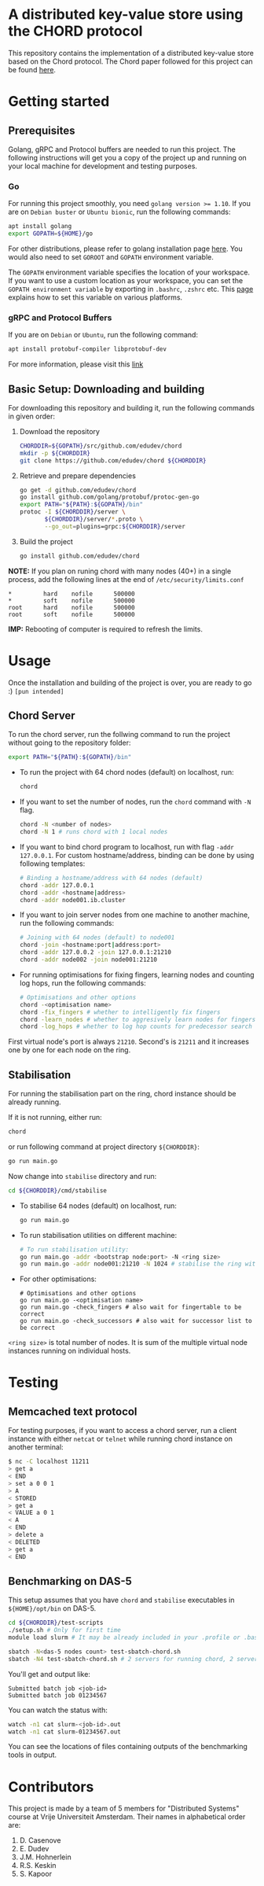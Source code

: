 # A distributed key-value store using the CHORD protocol
This repository contains the implementation of a distributed key-value store based on the Chord protocol. The Chord paper followed for this project can be found [here](https://pdos.csail.mit.edu/papers/chord:sigcomm01/chord_sigcomm.pdf "Chord paper").

# Getting started
## Prerequisites
Golang, gRPC and Protocol buffers are needed to run this project. The following instructions will get you a copy of the project up and running on your local machine for development and testing purposes. 

### Go
For running this project smoothly, you need `golang version >= 1.10`. If you are on `Debian buster` or `Ubuntu bionic`, run the following commands:

```sh
apt install golang
export GOPATH=${HOME}/go
```
For other distributions, please refer to golang installation page [here](https://golang.org/doc/install "Golang installation page"). You would also need to set `GOROOT` and `GOPATH` environment variable.

The `GOPATH` environment variable specifies the location of your workspace. If you want to use a custom location as your workspace, you can set the `GOPATH environment variable` by exporting in `.bashrc`, `.zshrc` etc. This [page](https://github.com/golang/go/wiki/SettingGOPATH "Setting GOPATH") explains how to set this variable on various platforms.

### gRPC and Protocol Buffers

If you are on `Debian` or `Ubuntu`, run the following command:

```sh
apt install protobuf-compiler libprotobuf-dev
```
For more information, please visit this [link](https://grpc.io/docs/quickstart/go/ "gRPC installation")

## Basic Setup: Downloading and building

For downloading this repository and building it, run the following commands in given order:

1. Download the repository
    ```sh
    CHORDDIR=${GOPATH}/src/github.com/edudev/chord
    mkdir -p ${CHORDDIR}
    git clone https://github.com/edudev/chord ${CHORDDIR}
    ```

2. Retrieve and prepare dependencies

    ```sh
    go get -d github.com/edudev/chord
    go install github.com/golang/protobuf/protoc-gen-go
    export PATH="${PATH}:${GOPATH}/bin"
    protoc -I ${CHORDDIR}/server \
           ${CHORDDIR}/server/*.proto \
           --go_out=plugins=grpc:${CHORDDIR}/server
    ```
    
3. Build the project
    ```sh
    go install github.com/edudev/chord
    ```

**NOTE:** If you plan on runing chord with many nodes (40+) in a single process, add the following lines at the end of `/etc/security/limits.conf`

```
*         hard    nofile      500000
*         soft    nofile      500000
root      hard    nofile      500000
root      soft    nofile      500000
```
**IMP:** Rebooting of computer is required to refresh the limits.

# Usage
Once the installation and building of the project is over, you are ready to go :) `[pun intended]`

## Chord Server
To run the chord server, run the follwing command to run the project without going to the repository folder:

```sh
export PATH="${PATH}:${GOPATH}/bin"
```

- To run the project with 64 chord nodes (default) on localhost, run:
    ```sh
    chord
    ```

- If you want to set the number of nodes, run the `chord` command with `-N` flag.
    ```sh
    chord -N <number of nodes>
    chord -N 1 # runs chord with 1 local nodes
    ```

- If you want to bind chord program to localhost, run with flag `-addr 127.0.0.1`. For custom hostname/address, binding can be done by using following templates:
    ```sh
    # Binding a hostname/address with 64 nodes (default)
    chord -addr 127.0.0.1
    chord -addr <hostname|address>
    chord -addr node001.ib.cluster
    ```
- If you want to join server nodes from one machine to another machine, run the following commands:
    ```sh
    # Joining with 64 nodes (default) to node001
    chord -join <hostname:port|address:port>
    chord -addr 127.0.0.2 -join 127.0.0.1:21210  
    chord -addr node002 -join node001:21210
    ```

- For running optimisations for fixing fingers, learning nodes and counting log hops, run the following commands:
    ```sh
    # Optimisations and other options
    chord -<optimisation name>
    chord -fix_fingers # whether to intelligently fix fingers
    chord -learn_nodes # whether to aggresively learn nodes for fingers
    chord -log_hops # whether to log hop counts for predecessor search
    ```

First virtual node's port is always `21210`. Second's is `21211` and it increases one by one for each node on the ring.

## Stabilisation
For running the stabilisation part on the ring, chord instance should be already running.

If it is not running, either run:
```sh
chord
```

or run following command at project directory `${CHORDDIR}`:
```sh
go run main.go
```

Now change into `stabilise` directory and run:
```sh
cd ${CHORDDIR}/cmd/stabilise
```

- To stabilise 64 nodes (default) on localhost, run:
    ```sh
    go run main.go
    ```

- To run stabilisation utilities on different machine:
    ```sh
    # To run stabilisation utility:
    go run main.go -addr <bootstrap node:port> -N <ring size>
    go run main.go -addr node001:21210 -N 1024 # stabilise the ring with 1024 nodes
    ```

- For other optimisations:
    ```
    # Optimisations and other options
    go run main.go -<optimisation name>
    go run main.go -check_fingers # also wait for fingertable to be correct
    go run main.go -check_successors # also wait for successor list to be correct
    ```

`<ring size>` is total number of nodes. It is sum of the multiple virtual node instances running on individual hosts.

# Testing
## Memcached text protocol
For testing purposes, if you want to access a chord server, run a client instance with either `netcat` or `telnet` while running chord instance on another terminal:

```sh
$ nc -C localhost 11211
> get a
< END
> set a 0 0 1
> A
< STORED
> get a
< VALUE a 0 1
< A
< END
> delete a
< DELETED
> get a
< END
```

## Benchmarking on DAS-5

This setup assumes that you have `chord` and `stabilise` executables in `${HOME}/opt/bin` on DAS-5.

```sh
cd ${CHORDDIR}/test-scripts
./setup.sh # Only for first time
module load slurm # It may be already included in your .profile or .bashrc file

sbatch -N<das-5 nodes count> test-sbatch-chord.sh
sbatch -N4 test-sbatch-chord.sh # 2 servers for running chord, 2 servers for running benchmarks
```

You'll get and output like:

```
Submitted batch job <job-id>
Submitted batch job 01234567
```

You can watch the status with:

```sh
watch -n1 cat slurm-<job-id>.out
watch -n1 cat slurm-01234567.out
```
You can see the locations of files containing outputs of the benchmarking tools in output.

# Contributors
This project is made by a team of 5 members for "Distributed Systems" course at Vrije Universiteit Amsterdam. Their names in alphabetical order are:

1. D. Casenove
2. E. Dudev
3. J.M. Hohnerlein
4. R.S. Keskin
5. S. Kapoor 
